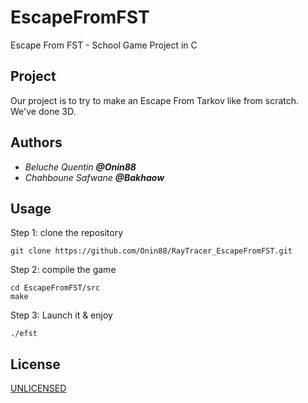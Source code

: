 # EscapeFromFST
 Escape From FST - School Game Project in C

## Project

 Our project is to try to make an Escape From Tarkov like from scratch.
 We've done 3D.

  
## Authors

 * _Beluche Quentin **@Onin88**_
 * _Chahboune Safwane **@Bakhaow**_
 
## Usage

Step 1: clone the repository
```
git clone https://github.com/Onin88/RayTracer_EscapeFromFST.git
```

Step 2: compile the game
```
cd EscapeFromFST/src
make
```

Step 3: Launch it & enjoy
```
./efst
```

## License
[UNLICENSED](https://choosealicense.com/licenses/unlicense/)
